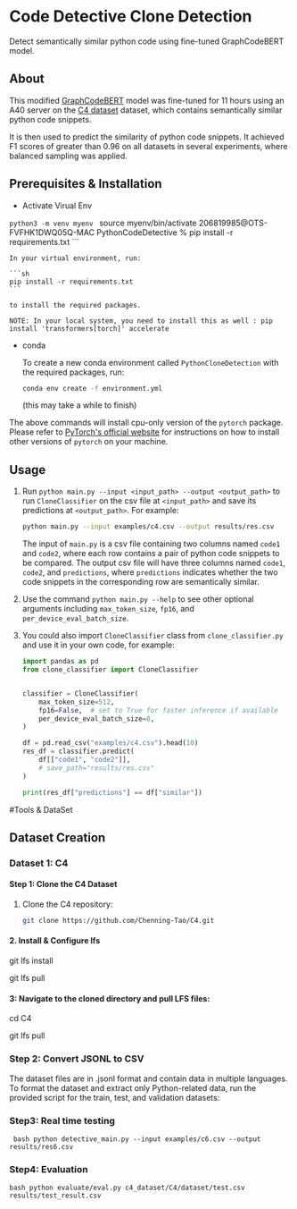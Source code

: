 # Code Detective Clone Detection

Detect semantically similar python code using fine-tuned GraphCodeBERT model.

## About

This modified [GraphCodeBERT](https://arxiv.org/abs/2009.08366) model was fine-tuned for 11 hours using an A40 server on the [C4 dataset](https://github.com/Chenning-Tao/C4/tree/main) dataset, which contains semantically similar python code snippets.

It is then used to predict the similarity of python code snippets. It achieved F1 scores of greater than 0.96 on all datasets in several experiments, where balanced sampling was applied.

## Prerequisites & Installation

* Activate Virual Env

```python3 -m venv myenv ```
source myenv/bin/activate
206819985@OTS-FVFHK1DWQ05Q-MAC PythonCodeDetective % pip install -r requirements.txt ```


    In your virtual environment, run:

    ```sh
    pip install -r requirements.txt
    ```

    to install the required packages.

    NOTE: In your local system, you need to install this as well : pip install 'transformers[torch]' accelerate


* conda

    To create a new conda environment called `PythonCloneDetection` with the required packages, run:

    ```sh
    conda env create -f environment.yml
    ```

    (this may take a while to finish)

The above commands will install cpu-only version of the `pytorch` package. Please refer to [PyTorch's official website](https://pytorch.org/get-started/locally/) for instructions on how to install other versions of `pytorch` on your machine.

## Usage

1. Run `python main.py --input <input_path> --output <output_path>` to run `CloneClassifier` on the csv file at `<input_path>` and save its predictions at `<output_path>`. For example:

    ```sh
    python main.py --input examples/c4.csv --output results/res.csv
    ```

    The input of `main.py` is a csv file containing two columns named `code1` and `code2`, where each row contains a pair of python code snippets to be compared. The output csv file will have three columns named `code1`, `code2`, and `predictions`, where `predictions` indicates whether the two code snippets in the corresponding row are semantically similar.

2. Use the command `python main.py --help` to see other optional arguments including `max_token_size`, `fp16`, and `per_device_eval_batch_size`.
3. You could also import `CloneClassifier` class from `clone_classifier.py` and use it in your own code, for example:

    ```python
    import pandas as pd
    from clone_classifier import CloneClassifier


    classifier = CloneClassifier(
        max_token_size=512,
        fp16=False,  # set to True for faster inference if available
        per_device_eval_batch_size=8,
    )

    df = pd.read_csv("examples/c4.csv").head(10)
    res_df = classifier.predict(
        df[["code1", "code2"]], 
        # save_path="results/res.csv"
    )

    print(res_df["predictions"] == df["similar"])
    ```

#Tools & DataSet

## Dataset Creation

### Dataset 1: C4

#### Step 1: Clone the C4 Dataset
1. Clone the C4 repository:
   ```bash
   git clone https://github.com/Chenning-Tao/C4.git

#### 2. Install & Configure lfs

git lfs install

git lfs pull

#### 3: Navigate to the cloned directory and pull LFS files:
cd C4

git lfs pull

### Step 2: Convert JSONL to CSV
The dataset files are in .jsonl format and contain data in multiple languages. To format the dataset and extract only Python-related data, run the provided script for the train, test, and validation datasets:

### Step3: Real time testing
``` bash python detective_main.py --input examples/c6.csv --output results/res6.csv```
### Step4: Evaluation
```bash python evaluate/eval.py c4_dataset/C4/dataset/test.csv results/test_result.csv```


